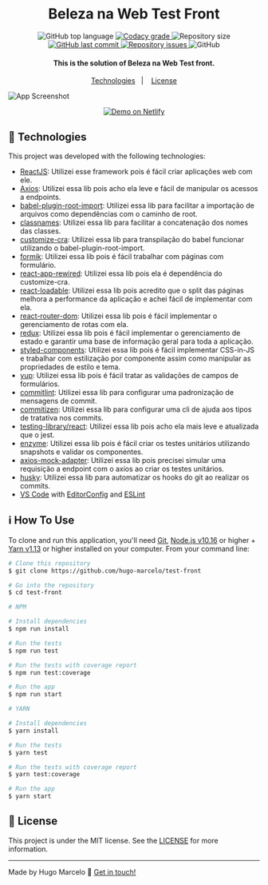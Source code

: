 <h1 align="center">
    Beleza na Web Test Front
</h1>

<p align="center">
  <img alt="GitHub top language" src="https://img.shields.io/github/languages/top/hugo-marcelo/test-front.svg">

  <a href="https://www.codacy.com/app/hugo-marcelo/test-front?utm_source=github.com&amp;utm_medium=referral&amp;utm_content=hugo-marcelo/test-front&amp;utm_campaign=Badge_Grade">
    <img alt="Codacy grade" src="https://img.shields.io/codacy/grade/4997e01df18f4441aae384fc60aa4daa.svg">
  </a>

  <img alt="Repository size" src="https://img.shields.io/github/repo-size/hugo-marcelo/test-front.svg">
  <a href="https://github.com/hugo-marcelo/test-front/commits/master">
    <img alt="GitHub last commit" src="https://img.shields.io/github/last-commit/hugo-marcelo/test-front.svg">
  </a>

  <a href="https://github.com/hugo-marcelo/test-front/issues">
    <img alt="Repository issues" src="https://img.shields.io/github/issues/hugo-marcelo/test-front.svg">
  </a>

  <img alt="GitHub" src="https://img.shields.io/github/license/lukemorales/test-front.svg">
</p>

<h4 align="center">
  This is the solution of Beleza na Web Test front.
</h4>

<p align="center">
  <a href="#rocket-technologies">Technologies</a>&nbsp;&nbsp;&nbsp;|&nbsp;&nbsp;&nbsp;
  <a href="#memo-license">License</a>
</p>

![App Screenshot](https://res.cloudinary.com/hugo-marcelo/image/upload/v1601053013/test_rtrx00.png)
<p align="center">
  <a href="https://beleza-na-web-test-front.netlify.app/" target="_blank">
    <img alt="Demo on Netlify" src="https://res.cloudinary.com/hugo-marcelo/image/upload/v1601053075/netlify_ngcync.png">
  </a>
</p>

## :rocket: Technologies

This project was developed with the following technologies:

- [ReactJS](https://reactjs.org/): Utilizei esse framework pois é fácil criar aplicações web com ele.
- [Axios](https://github.com/axios/axios): Utilizei essa lib pois acho ela leve e fácil de manipular os acessos a endpoints.
- [babel-plugin-root-import](https://github.com/entwicklerstube/babel-plugin-root-import): Utilizei essa lib para facilitar a importação de arquivos como dependências com o caminho de root.
- [classnames](https://github.com/JedWatson/classnames): Utilizei essa lib para facilitar a concatenação dos nomes das classes.
- [customize-cra](https://github.com/arackaf/customize-cra): Utilizei essa lib para transpilação do babel funcionar utilizando o babel-plugin-root-import.
- [formik](https://github.com/formium/formik): Utilizei essa lib pois é fácil trabalhar com páginas com formulário.
- [react-app-rewired](https://github.com/timarney/react-app-rewired/): Utilizei essa lib pois ela é dependência do customize-cra.
- [react-loadable](https://github.com/jamiebuilds/react-loadable): Utilizei essa lib pois acredito que o split das páginas melhora a performance da aplicação e achei fácil de implementar com ela.
- [react-router-dom](https://github.com/ReactTraining/react-router): Utilizei essa lib pois é fácil implementar o gerenciamento de rotas com ela.
- [redux](https://redux.js.org/): Utilizei essa lib pois é fácil implementar o gerenciamento de estado e garantir uma base de informação geral para toda a aplicação.
- [styled-components](https://www.styled-components.com/): Utilizei essa lib pois é fácil implementar CSS-in-JS e trabalhar com estilização por componente assim como manipular as propriedades de estilo e tema.
- [yup](https://github.com/jquense/yup): Utilizei essa lib pois é fácil tratar as validações de campos de formulários.
- [commitlint](https://github.com/conventional-changelog/commitlint): Utilizei essa lib para configurar uma padronização de mensagens de commit.
- [commitizen](https://github.com/commitizen/cz-cli): Utilizei essa lib para configurar uma cli de ajuda aos tipos de tratativa nos commits.
- [testing-library/react](https://github.com/testing-library/react-testing-library): Utilizei essa lib pois acho ela mais leve e atualizada que o jest.
- [enzyme](https://github.com/enzymejs/enzyme): Utilizei essa lib pois é fácil criar os testes unitários utilizando snapshots e validar os componentes.
- [axios-mock-adapter](https://github.com/ctimmerm/axios-mock-adapter): Utilizei essa lib pois precisei simular uma requisição a endpoint com o axios ao criar os testes unitários.
- [husky](https://github.com/typicode/husky): Utilizei essa lib para automatizar os hooks do git ao realizar os commits.
- [VS Code][vscode] with [EditorConfig][vceditconfig] and [ESLint][vceslint]

## :information_source: How To Use

To clone and run this application, you'll need [Git](https://git-scm.com), [Node.js v10.16][nodejs] or higher + [Yarn v1.13][yarn] or higher installed on your computer. From your command line:

```bash
# Clone this repository
$ git clone https://github.com/hugo-marcelo/test-front

# Go into the repository
$ cd test-front

# NPM

# Install dependencies
$ npm run install

# Run the tests
$ npm run test

# Run the tests with coverage report
$ npm run test:coverage

# Run the app
$ npm run start

# YARN

# Install dependencies
$ yarn install

# Run the tests
$ yarn test

# Run the tests with coverage report
$ yarn test:coverage

# Run the app
$ yarn start
```

## :memo: License

This project is under the MIT license. See the [LICENSE](https://github.com/hugo-marcelo/test-front/blob/master/LICENSE) for more information.

---

Made by Hugo Marcelo :wave: [Get in touch!](https://www.linkedin.com/in/hugo-marcelo-dev/)

[nodejs]: https://nodejs.org/
[vscode]: https://code.visualstudio.com/
[vceditconfig]: https://marketplace.visualstudio.com/items?itemName=EditorConfig.EditorConfig
[vceslint]: https://marketplace.visualstudio.com/items?itemName=dbaeumer.vscode-eslint
[yarn]: https://yarnpkg.com/
